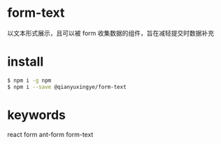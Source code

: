 # form-text
以文本形式展示，且可以被 form 收集数据的组件，旨在减轻提交时数据补充

# install
```bash
$ npm i -g npm 
$ npm i --save @qianyuxingye/form-text
```

# keywords
react form ant-form form-text

